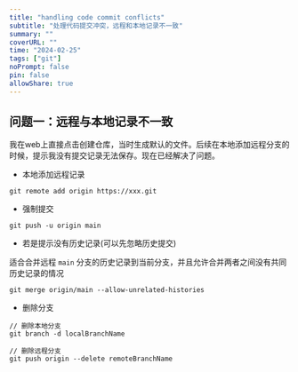 ```yaml
---
title: "handling code commit conflicts"
subtitle: "处理代码提交冲突，远程和本地记录不一致"
summary: ""
coverURL: ""
time: "2024-02-25"
tags: ["git"]
noPrompt: false
pin: false
allowShare: true
---
```


## 问题一：远程与本地记录不一致

我在web上直接点击创建仓库，当时生成默认的文件。后续在本地添加远程分支的时候，提示我没有提交记录无法保存。现在已经解决了问题。

- 本地添加远程记录

```shell
git remote add origin https://xxx.git
```

- 强制提交

```shell
git push -u origin main
```

- 若是提示没有历史记录(可以先忽略历史提交)

适合合并远程 `main` 分支的历史记录到当前分支，并且允许合并两者之间没有共同历史记录的情况

```shell
git merge origin/main --allow-unrelated-histories
```

- 删除分支

```shell
// 删除本地分支
git branch -d localBranchName

// 删除远程分支
git push origin --delete remoteBranchName
```

